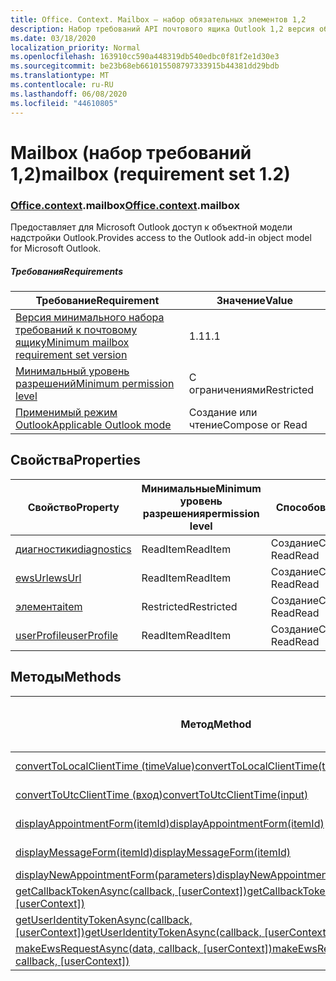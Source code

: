 ```yaml
---
title: Office. Context. Mailbox — набор обязательных элементов 1,2
description: Набор требований API почтового ящика Outlook 1,2 версия объектной модели почтового ящика.
ms.date: 03/18/2020
localization_priority: Normal
ms.openlocfilehash: 163910cc590a448319db540edbc0f81f2e1d30e3
ms.sourcegitcommit: be23b68eb661015508797333915b44381dd29bdb
ms.translationtype: MT
ms.contentlocale: ru-RU
ms.lasthandoff: 06/08/2020
ms.locfileid: "44610805"
---
```

# <a name="mailbox-requirement-set-12"></a><span data-ttu-id="39586-103">Mailbox (набор требований 1,2)</span><span class="sxs-lookup"><span data-stu-id="39586-103">mailbox (requirement set 1.2)</span></span>

### <a name="officecontextmailbox"></a><span data-ttu-id="39586-104">[Office](office.md)[.context](office.context.md).mailbox</span><span class="sxs-lookup"><span data-stu-id="39586-104">[Office](office.md)[.context](office.context.md).mailbox</span></span>

<span data-ttu-id="39586-105">Предоставляет для Microsoft Outlook доступ к объектной модели надстройки Outlook.</span><span class="sxs-lookup"><span data-stu-id="39586-105">Provides access to the Outlook add-in object model for Microsoft Outlook.</span></span>

##### <a name="requirements"></a><span data-ttu-id="39586-106">Требования</span><span class="sxs-lookup"><span data-stu-id="39586-106">Requirements</span></span>

|<span data-ttu-id="39586-107">Требование</span><span class="sxs-lookup"><span data-stu-id="39586-107">Requirement</span></span>| <span data-ttu-id="39586-108">Значение</span><span class="sxs-lookup"><span data-stu-id="39586-108">Value</span></span>|
|---|---|
|[<span data-ttu-id="39586-109">Версия минимального набора требований к почтовому ящику</span><span class="sxs-lookup"><span data-stu-id="39586-109">Minimum mailbox requirement set version</span></span>](../../requirement-sets/outlook-api-requirement-sets.md)| <span data-ttu-id="39586-110">1.1</span><span class="sxs-lookup"><span data-stu-id="39586-110">1.1</span></span>|
|[<span data-ttu-id="39586-111">Минимальный уровень разрешений</span><span class="sxs-lookup"><span data-stu-id="39586-111">Minimum permission level</span></span>](../../../outlook/understanding-outlook-add-in-permissions.md)| <span data-ttu-id="39586-112">С ограничениями</span><span class="sxs-lookup"><span data-stu-id="39586-112">Restricted</span></span>|
|[<span data-ttu-id="39586-113">Применимый режим Outlook</span><span class="sxs-lookup"><span data-stu-id="39586-113">Applicable Outlook mode</span></span>](../../../outlook/outlook-add-ins-overview.md#extension-points)| <span data-ttu-id="39586-114">Создание или чтение</span><span class="sxs-lookup"><span data-stu-id="39586-114">Compose or Read</span></span>|

## <a name="properties"></a><span data-ttu-id="39586-115">Свойства</span><span class="sxs-lookup"><span data-stu-id="39586-115">Properties</span></span>

| <span data-ttu-id="39586-116">Свойство</span><span class="sxs-lookup"><span data-stu-id="39586-116">Property</span></span> | <span data-ttu-id="39586-117">Минимальные</span><span class="sxs-lookup"><span data-stu-id="39586-117">Minimum</span></span><br><span data-ttu-id="39586-118">уровень разрешения</span><span class="sxs-lookup"><span data-stu-id="39586-118">permission level</span></span> | <span data-ttu-id="39586-119">Способов</span><span class="sxs-lookup"><span data-stu-id="39586-119">Modes</span></span> | <span data-ttu-id="39586-120">Тип возвращаемых данных</span><span class="sxs-lookup"><span data-stu-id="39586-120">Return type</span></span> | <span data-ttu-id="39586-121">Минимальные</span><span class="sxs-lookup"><span data-stu-id="39586-121">Minimum</span></span><br><span data-ttu-id="39586-122">набор требований</span><span class="sxs-lookup"><span data-stu-id="39586-122">requirement set</span></span> |
|---|---|---|---|:---:|
| [<span data-ttu-id="39586-123">диагностики</span><span class="sxs-lookup"><span data-stu-id="39586-123">diagnostics</span></span>](/javascript/api/outlook/office.mailbox?view=outlook-js-1.2#diagnostics) | <span data-ttu-id="39586-124">ReadItem</span><span class="sxs-lookup"><span data-stu-id="39586-124">ReadItem</span></span> | <span data-ttu-id="39586-125">Создание</span><span class="sxs-lookup"><span data-stu-id="39586-125">Compose</span></span><br><span data-ttu-id="39586-126">Read</span><span class="sxs-lookup"><span data-stu-id="39586-126">Read</span></span> | [<span data-ttu-id="39586-127">Diagnostics</span><span class="sxs-lookup"><span data-stu-id="39586-127">Diagnostics</span></span>](/javascript/api/outlook/office.diagnostics?view=outlook-js-1.2) | [<span data-ttu-id="39586-128">1.1</span><span class="sxs-lookup"><span data-stu-id="39586-128">1.1</span></span>](../requirement-set-1.1/outlook-requirement-set-1.1.md) |
| [<span data-ttu-id="39586-129">ewsUrl</span><span class="sxs-lookup"><span data-stu-id="39586-129">ewsUrl</span></span>](/javascript/api/outlook/office.mailbox?view=outlook-js-1.2#ewsurl) | <span data-ttu-id="39586-130">ReadItem</span><span class="sxs-lookup"><span data-stu-id="39586-130">ReadItem</span></span> | <span data-ttu-id="39586-131">Создание</span><span class="sxs-lookup"><span data-stu-id="39586-131">Compose</span></span><br><span data-ttu-id="39586-132">Read</span><span class="sxs-lookup"><span data-stu-id="39586-132">Read</span></span> | <span data-ttu-id="39586-133">String</span><span class="sxs-lookup"><span data-stu-id="39586-133">String</span></span> | [<span data-ttu-id="39586-134">1.1</span><span class="sxs-lookup"><span data-stu-id="39586-134">1.1</span></span>](../requirement-set-1.1/outlook-requirement-set-1.1.md) |
| [<span data-ttu-id="39586-135">элемента</span><span class="sxs-lookup"><span data-stu-id="39586-135">item</span></span>](office.context.mailbox.item.md) | <span data-ttu-id="39586-136">Restricted</span><span class="sxs-lookup"><span data-stu-id="39586-136">Restricted</span></span> | <span data-ttu-id="39586-137">Создание</span><span class="sxs-lookup"><span data-stu-id="39586-137">Compose</span></span><br><span data-ttu-id="39586-138">Read</span><span class="sxs-lookup"><span data-stu-id="39586-138">Read</span></span> | [<span data-ttu-id="39586-139">Ресурс</span><span class="sxs-lookup"><span data-stu-id="39586-139">Item</span></span>](/javascript/api/outlook/office.item?view=outlook-js-1.2) | [<span data-ttu-id="39586-140">1.1</span><span class="sxs-lookup"><span data-stu-id="39586-140">1.1</span></span>](../requirement-set-1.1/outlook-requirement-set-1.1.md) |
| [<span data-ttu-id="39586-141">userProfile</span><span class="sxs-lookup"><span data-stu-id="39586-141">userProfile</span></span>](/javascript/api/outlook/office.mailbox?view=outlook-js-1.2#userprofile) | <span data-ttu-id="39586-142">ReadItem</span><span class="sxs-lookup"><span data-stu-id="39586-142">ReadItem</span></span> | <span data-ttu-id="39586-143">Создание</span><span class="sxs-lookup"><span data-stu-id="39586-143">Compose</span></span><br><span data-ttu-id="39586-144">Read</span><span class="sxs-lookup"><span data-stu-id="39586-144">Read</span></span> | [<span data-ttu-id="39586-145">UserProfile</span><span class="sxs-lookup"><span data-stu-id="39586-145">UserProfile</span></span>](/javascript/api/outlook/office.userprofile?view=outlook-js-1.2) | [<span data-ttu-id="39586-146">1.1</span><span class="sxs-lookup"><span data-stu-id="39586-146">1.1</span></span>](../requirement-set-1.1/outlook-requirement-set-1.1.md) |

## <a name="methods"></a><span data-ttu-id="39586-147">Методы</span><span class="sxs-lookup"><span data-stu-id="39586-147">Methods</span></span>

| <span data-ttu-id="39586-148">Метод</span><span class="sxs-lookup"><span data-stu-id="39586-148">Method</span></span> | <span data-ttu-id="39586-149">Минимальные</span><span class="sxs-lookup"><span data-stu-id="39586-149">Minimum</span></span><br><span data-ttu-id="39586-150">уровень разрешения</span><span class="sxs-lookup"><span data-stu-id="39586-150">permission level</span></span> | <span data-ttu-id="39586-151">Способов</span><span class="sxs-lookup"><span data-stu-id="39586-151">Modes</span></span> | <span data-ttu-id="39586-152">Минимальные</span><span class="sxs-lookup"><span data-stu-id="39586-152">Minimum</span></span><br><span data-ttu-id="39586-153">набор требований</span><span class="sxs-lookup"><span data-stu-id="39586-153">requirement set</span></span> |
|---|---|---|:---:|
| [<span data-ttu-id="39586-154">convertToLocalClientTime (timeValue)</span><span class="sxs-lookup"><span data-stu-id="39586-154">convertToLocalClientTime(timeValue)</span></span>](/javascript/api/outlook/office.mailbox?view=outlook-js-1.2#converttolocalclienttime-timevalue-) | <span data-ttu-id="39586-155">ReadItem</span><span class="sxs-lookup"><span data-stu-id="39586-155">ReadItem</span></span> | <span data-ttu-id="39586-156">Создание</span><span class="sxs-lookup"><span data-stu-id="39586-156">Compose</span></span><br><span data-ttu-id="39586-157">Read</span><span class="sxs-lookup"><span data-stu-id="39586-157">Read</span></span> | [<span data-ttu-id="39586-158">1.1</span><span class="sxs-lookup"><span data-stu-id="39586-158">1.1</span></span>](../requirement-set-1.1/outlook-requirement-set-1.1.md) |
| [<span data-ttu-id="39586-159">convertToUtcClientTime (вход)</span><span class="sxs-lookup"><span data-stu-id="39586-159">convertToUtcClientTime(input)</span></span>](/javascript/api/outlook/office.mailbox?view=outlook-js-1.2#converttoutcclienttime-input-) | <span data-ttu-id="39586-160">ReadItem</span><span class="sxs-lookup"><span data-stu-id="39586-160">ReadItem</span></span> | <span data-ttu-id="39586-161">Создание</span><span class="sxs-lookup"><span data-stu-id="39586-161">Compose</span></span><br><span data-ttu-id="39586-162">Read</span><span class="sxs-lookup"><span data-stu-id="39586-162">Read</span></span> | [<span data-ttu-id="39586-163">1.1</span><span class="sxs-lookup"><span data-stu-id="39586-163">1.1</span></span>](../requirement-set-1.1/outlook-requirement-set-1.1.md) |
| [<span data-ttu-id="39586-164">displayAppointmentForm(itemId)</span><span class="sxs-lookup"><span data-stu-id="39586-164">displayAppointmentForm(itemId)</span></span>](/javascript/api/outlook/office.mailbox?view=outlook-js-1.2#displayappointmentform-itemid-) | <span data-ttu-id="39586-165">ReadItem</span><span class="sxs-lookup"><span data-stu-id="39586-165">ReadItem</span></span> | <span data-ttu-id="39586-166">Создание</span><span class="sxs-lookup"><span data-stu-id="39586-166">Compose</span></span><br><span data-ttu-id="39586-167">Read</span><span class="sxs-lookup"><span data-stu-id="39586-167">Read</span></span> | [<span data-ttu-id="39586-168">1.1</span><span class="sxs-lookup"><span data-stu-id="39586-168">1.1</span></span>](../requirement-set-1.1/outlook-requirement-set-1.1.md) |
| [<span data-ttu-id="39586-169">displayMessageForm(itemId)</span><span class="sxs-lookup"><span data-stu-id="39586-169">displayMessageForm(itemId)</span></span>](/javascript/api/outlook/office.mailbox?view=outlook-js-1.2#displaymessageform-itemid-) | <span data-ttu-id="39586-170">ReadItem</span><span class="sxs-lookup"><span data-stu-id="39586-170">ReadItem</span></span> | <span data-ttu-id="39586-171">Создание</span><span class="sxs-lookup"><span data-stu-id="39586-171">Compose</span></span><br><span data-ttu-id="39586-172">Read</span><span class="sxs-lookup"><span data-stu-id="39586-172">Read</span></span> | [<span data-ttu-id="39586-173">1.1</span><span class="sxs-lookup"><span data-stu-id="39586-173">1.1</span></span>](../requirement-set-1.1/outlook-requirement-set-1.1.md) |
| [<span data-ttu-id="39586-174">displayNewAppointmentForm(parameters)</span><span class="sxs-lookup"><span data-stu-id="39586-174">displayNewAppointmentForm(parameters)</span></span>](/javascript/api/outlook/office.mailbox?view=outlook-js-1.2#displaynewappointmentform-parameters-) | <span data-ttu-id="39586-175">ReadItem</span><span class="sxs-lookup"><span data-stu-id="39586-175">ReadItem</span></span> | <span data-ttu-id="39586-176">Read</span><span class="sxs-lookup"><span data-stu-id="39586-176">Read</span></span> | [<span data-ttu-id="39586-177">1.1</span><span class="sxs-lookup"><span data-stu-id="39586-177">1.1</span></span>](../requirement-set-1.1/outlook-requirement-set-1.1.md) |
| <span data-ttu-id="39586-178">[getCallbackTokenAsync(callback, [userContext])](/javascript/api/outlook/office.mailbox?view=outlook-js-1.2#getcallbacktokenasync-callback--usercontext-)</span><span class="sxs-lookup"><span data-stu-id="39586-178">[getCallbackTokenAsync(callback, [userContext])](/javascript/api/outlook/office.mailbox?view=outlook-js-1.2#getcallbacktokenasync-callback--usercontext-)</span></span> | <span data-ttu-id="39586-179">ReadItem</span><span class="sxs-lookup"><span data-stu-id="39586-179">ReadItem</span></span> | <span data-ttu-id="39586-180">Создание</span><span class="sxs-lookup"><span data-stu-id="39586-180">Compose</span></span><br><span data-ttu-id="39586-181">Read</span><span class="sxs-lookup"><span data-stu-id="39586-181">Read</span></span> | [<span data-ttu-id="39586-182">1.3</span><span class="sxs-lookup"><span data-stu-id="39586-182">1.3</span></span>](../requirement-set-1.3/outlook-requirement-set-1.3.md)<br>[<span data-ttu-id="39586-183">1.1</span><span class="sxs-lookup"><span data-stu-id="39586-183">1.1</span></span>](../requirement-set-1.1/outlook-requirement-set-1.1.md) |
| <span data-ttu-id="39586-184">[getUserIdentityTokenAsync(callback, [userContext])](/javascript/api/outlook/office.mailbox?view=outlook-js-1.2#getuseridentitytokenasync-callback--usercontext-)</span><span class="sxs-lookup"><span data-stu-id="39586-184">[getUserIdentityTokenAsync(callback, [userContext])](/javascript/api/outlook/office.mailbox?view=outlook-js-1.2#getuseridentitytokenasync-callback--usercontext-)</span></span> | <span data-ttu-id="39586-185">ReadItem</span><span class="sxs-lookup"><span data-stu-id="39586-185">ReadItem</span></span> | <span data-ttu-id="39586-186">Создание</span><span class="sxs-lookup"><span data-stu-id="39586-186">Compose</span></span><br><span data-ttu-id="39586-187">Read</span><span class="sxs-lookup"><span data-stu-id="39586-187">Read</span></span> | [<span data-ttu-id="39586-188">1.1</span><span class="sxs-lookup"><span data-stu-id="39586-188">1.1</span></span>](../requirement-set-1.1/outlook-requirement-set-1.1.md) |
| <span data-ttu-id="39586-189">[makeEwsRequestAsync(data, callback, [userContext])](/javascript/api/outlook/office.mailbox?view=outlook-js-1.2#makeewsrequestasync-data--callback--usercontext-)</span><span class="sxs-lookup"><span data-stu-id="39586-189">[makeEwsRequestAsync(data, callback, [userContext])](/javascript/api/outlook/office.mailbox?view=outlook-js-1.2#makeewsrequestasync-data--callback--usercontext-)</span></span> | <span data-ttu-id="39586-190">ReadWriteMailbox</span><span class="sxs-lookup"><span data-stu-id="39586-190">ReadWriteMailbox</span></span> | <span data-ttu-id="39586-191">Создание</span><span class="sxs-lookup"><span data-stu-id="39586-191">Compose</span></span><br><span data-ttu-id="39586-192">Read</span><span class="sxs-lookup"><span data-stu-id="39586-192">Read</span></span> | [<span data-ttu-id="39586-193">1.1</span><span class="sxs-lookup"><span data-stu-id="39586-193">1.1</span></span>](../requirement-set-1.1/outlook-requirement-set-1.1.md) |
